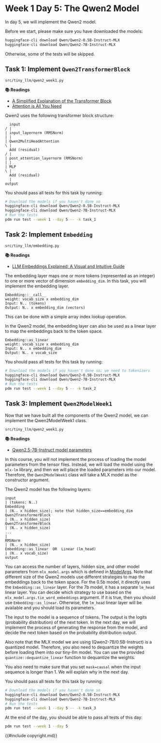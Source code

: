 # Week 1 Day 5: The Qwen2 Model

In day 5, we will implement the Qwen2 model.

Before we start, please make sure you have downloaded the models:

```bash
huggingface-cli download Qwen/Qwen2-0.5B-Instruct-MLX
huggingface-cli download Qwen/Qwen2-7B-Instruct-MLX
```

Otherwise, some of the tests will be skipped.

## Task 1: Implement `Qwen2TransformerBlock`

```
src/tiny_llm/qwen2_week1.py
```

**📚 Readings**

- [A Simplified Explanation of the Transformer Block](https://medium.com/@akhileshkapse/a-simplified-explanation-of-the-transformer-block-must-read-blog-for-nlp-enthusiasts-12ef240a62ac)
- [Attention is All You Need](https://arxiv.org/pdf/1706.03762)

Qwen2 uses the following transformer block structure:

```
  input
/ |
| input_layernorm (RMSNorm)
| |
| Qwen2MultiHeadAttention
\ |
  Add (residual)
/ |
| post_attention_layernorm (RMSNorm)
| |
| MLP
\ |
  Add (residual)
  |
output
```

You should pass all tests for this task by running:

```bash
# Download the models if you haven't done so
huggingface-cli download Qwen/Qwen2-0.5B-Instruct-MLX
huggingface-cli download Qwen/Qwen2-7B-Instruct-MLX
# Run the tests
pdm run test --week 1 --day 5 -- -k task_1
```

## Task 2: Implement `Embedding`

```
src/tiny_llm/embedding.py
```

**📚 Readings**

- [LLM Embeddings Explained: A Visual and Intuitive Guide](https://huggingface.co/spaces/hesamation/primer-llm-embedding)

The embedding layer maps one or more tokens (represented as an integer) to one or more vector of dimension `embedding_dim`.
In this task, you will implement the embedding layer.

```
Embedding::__call__
weight: vocab_size x embedding_dim
Input: N.. (tokens)
Output: N.. x embedding_dim (vectors)
```

This can be done with a simple array index lookup operation.

In the Qwen2 model, the embedding layer can also be used as a linear layer to map the embeddings back to the token space.

```
Embedding::as_linear
weight: vocab_size x embedding_dim
Input: N.. x embedding_dim
Output: N.. x vocab_size
```

You should pass all tests for this task by running:

```bash
# Download the models if you haven't done so; we need to tokenizers
huggingface-cli download Qwen/Qwen2-0.5B-Instruct-MLX
huggingface-cli download Qwen/Qwen2-7B-Instruct-MLX
# Run the tests
pdm run test --week 1 --day 5 -- -k task_2
```

## Task 3: Implement `Qwen2ModelWeek1`

Now that we have built all the components of the Qwen2 model, we can implement the Qwen2ModelWeek1 class.

```
src/tiny_llm/qwen2_week1.py
```

**📚 Readings**

- [Qwen2.5-7B-Instruct model parameters](https://huggingface.co/Qwen/Qwen2.5-7B-Instruct?show_file_info=model.safetensors.index.json)

In this course, you will not implement the process of loading the model parameters from the tensor files. Instead, we
will load the model using the `mlx-lm` library, and then we will place the loaded parameters into our model. Therefore,
the `Qwen2ModelWeek1` class will take a MLX model as the constructor argument.

The Qwen2 model has the following layers:

```
input
| (tokens: N..)
Embedding
| (N.. x hidden_size); note that hidden_size==embedding_dim
Qwen2TransformerBlock
| (N.. x hidden_size)
Qwen2TransformerBlock
| (N.. x hidden_size)
...
|
RMSNorm 
| (N.. x hidden_size)
Embedding::as_linear  OR  Linear (lm_head)
| (N.. x vocab_size)
output
```

You can access the number of layers, hidden size, and other model parameters from `mlx_model.args` which is defined in [ModelArgs](https://github.com/ml-explore/mlx-lm/blob/f318741784496dc2025dd7a4dea1ae698d21c610/mlx_lm/models/qwen2.py#L14). Note that different
size of the Qwen2 models use different strategies to map the embeddings back to the token space. For the 0.5b model, it
directly uses the `Embedding::as_linear` layer. For the 7b model, it has a separate `lm_head` linear layer. You can
decide which strategy to use based on the `mlx_model.args.tie_word_embeddings` argument. If it is true, then you should
use `Embedding::as_linear`. Otherwise, the `lm_head` linear layer will be available and you should load its parameters.

The input to the model is a sequence of tokens. The output is the logits (probability distribution) of the next token.
In the next day, we will implement the process of generating the response from the model, and decide the next token
based on the probability distribution output.

Also note that the MLX model we are using (Qwen2-7B/0.5B-Instruct) is a quantized model. Therefore, you also need to
dequantize the weights before loading them into our tiny-llm model. You can use the provided `quantize::dequantize_linear`
function to dequantize the weights.

You also need to make sure that you set `mask=causal` when the input sequence is longer than 1. We will explain why
in the next day.

You should pass all tests for this task by running:

```bash
# Download the models if you haven't done so
huggingface-cli download Qwen/Qwen2-0.5B-Instruct-MLX
huggingface-cli download Qwen/Qwen2-7B-Instruct-MLX
# Run the tests
pdm run test --week 1 --day 5 -- -k task_3
```

At the end of the day, you should be able to pass all tests of this day:

```bash
pdm run test --week 1 --day 5
```

{{#include copyright.md}}
